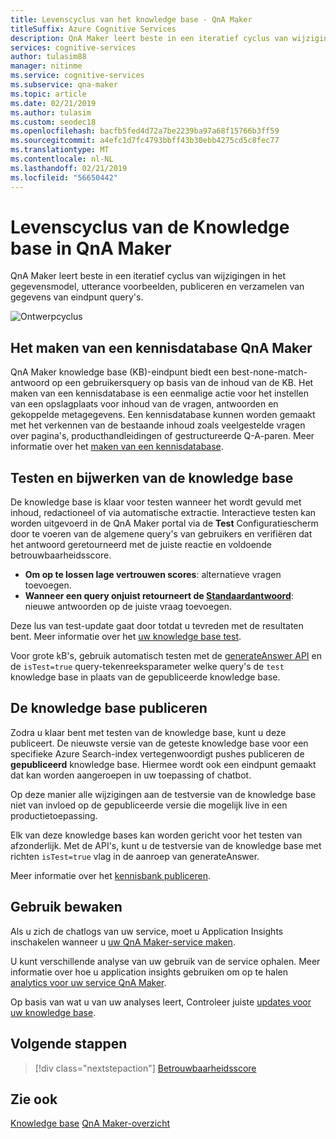 ```yaml
---
title: Levenscyclus van het knowledge base - QnA Maker
titleSuffix: Azure Cognitive Services
description: QnA Maker leert beste in een iteratief cyclus van wijzigingen in het gegevensmodel, utterance voorbeelden, publiceren en verzamelen van gegevens van eindpunt query's.
services: cognitive-services
author: tulasim88
manager: nitinme
ms.service: cognitive-services
ms.subservice: qna-maker
ms.topic: article
ms.date: 02/21/2019
ms.author: tulasim
ms.custom: seodec18
ms.openlocfilehash: bacfb5fed4d72a7be2239ba97a68f15766b3ff59
ms.sourcegitcommit: a4efc1d7fc4793bbff43b30ebb4275cd5c8fec77
ms.translationtype: MT
ms.contentlocale: nl-NL
ms.lasthandoff: 02/21/2019
ms.locfileid: "56650442"
---
```

# <a name="knowledge-base-lifecycle-in-qna-maker"></a>Levenscyclus van de Knowledge base in QnA Maker
QnA Maker leert beste in een iteratief cyclus van wijzigingen in het gegevensmodel, utterance voorbeelden, publiceren en verzamelen van gegevens van eindpunt query's. 

![Ontwerpcyclus](../media/qnamaker-concepts-lifecycle/kb-lifecycle.png)

## <a name="creating-a-qna-maker-knowledge-base"></a>Het maken van een kennisdatabase QnA Maker
QnA Maker knowledge base (KB)-eindpunt biedt een best-none-match-antwoord op een gebruikersquery op basis van de inhoud van de KB. Het maken van een kennisdatabase is een eenmalige actie voor het instellen van een opslagplaats voor inhoud van de vragen, antwoorden en gekoppelde metagegevens. Een kennisdatabase kunnen worden gemaakt met het verkennen van de bestaande inhoud zoals veelgestelde vragen over pagina's, producthandleidingen of gestructureerde Q-A-paren. Meer informatie over het [maken van een kennisdatabase](../How-To/create-knowledge-base.md).

## <a name="testing-and-updating-the-knowledge-base"></a>Testen en bijwerken van de knowledge base

De knowledge base is klaar voor testen wanneer het wordt gevuld met inhoud, redactioneel of via automatische extractie. Interactieve testen kan worden uitgevoerd in de QnA Maker portal via de **Test** Configuratiescherm door te voeren van de algemene query's van gebruikers en verifiëren dat het antwoord geretourneerd met de juiste reactie en voldoende betrouwbaarheidsscore. 

* **Om op te lossen lage vertrouwen scores**: alternatieve vragen toevoegen. 
* **Wanneer een query onjuist retourneert de [Standaardantwoord](confidence-score.md#change-default-answer)**: nieuwe antwoorden op de juiste vraag toevoegen. 

Deze lus van test-update gaat door totdat u tevreden met de resultaten bent. Meer informatie over het [uw knowledge base test](../How-To/test-knowledge-base.md).

Voor grote kB's, gebruik automatisch testen met de [generateAnswer API](../how-to/metadata-generateanswer-usage.md#get-answer-predictions-with-the-generateanswer-api) en de `isTest=true` query-tekenreeksparameter welke query's de `test` knowledge base in plaats van de gepubliceerde knowledge base. 

## <a name="publish-the-knowledge-base"></a>De knowledge base publiceren
Zodra u klaar bent met testen van de knowledge base, kunt u deze publiceert. De nieuwste versie van de geteste knowledge base voor een specifieke Azure Search-index vertegenwoordigt pushes publiceren de **gepubliceerd** knowledge base. Hiermee wordt ook een eindpunt gemaakt dat kan worden aangeroepen in uw toepassing of chatbot.

Op deze manier alle wijzigingen aan de testversie van de knowledge base niet van invloed op de gepubliceerde versie die mogelijk live in een productietoepassing.

Elk van deze knowledge bases kan worden gericht voor het testen van afzonderlijk. Met de API's, kunt u de testversie van de knowledge base met richten `isTest=true` vlag in de aanroep van generateAnswer.

Meer informatie over het [kennisbank publiceren](../How-To/publish-knowledge-base.md).

## <a name="monitor-usage"></a>Gebruik bewaken
Als u zich de chatlogs van uw service, moet u Application Insights inschakelen wanneer u [uw QnA Maker-service maken](../How-To/set-up-qnamaker-service-azure.md).

U kunt verschillende analyse van uw gebruik van de service ophalen. Meer informatie over hoe u application insights gebruiken om op te halen [analytics voor uw service QnA Maker](../How-To/get-analytics-knowledge-base.md).

Op basis van wat u van uw analyses leert, Controleer juiste [updates voor uw knowledge base](../How-To/edit-knowledge-base.md).

## <a name="next-steps"></a>Volgende stappen

> [!div class="nextstepaction"]
> [Betrouwbaarheidsscore](./confidence-score.md)

## <a name="see-also"></a>Zie ook 

[Knowledge base](./knowledge-base.md)
[QnA Maker-overzicht](../Overview/overview.md)
